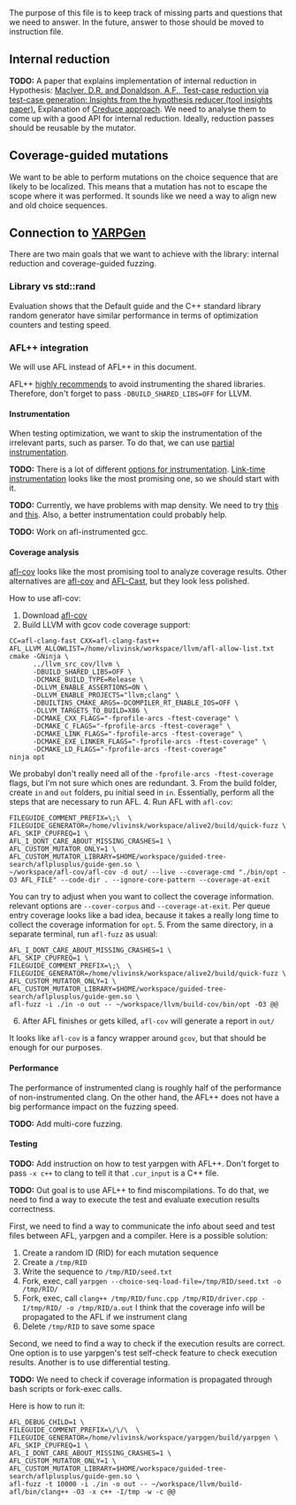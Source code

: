 The purpose of this file is to keep track of missing parts and questions that we
need to answer. In the future, answer to those should be moved to instruction 
file.


## Internal reduction
**TODO:**
A paper that explains implementation of internal reduction in Hypothesis:
[MacIver, D.R. and Donaldson, A.F., Test-case reduction via test-case generation: Insights from the hypothesis reducer (tool insights paper).](https://www.doc.ic.ac.uk/~afd/homepages/papers/pdfs/2020/ECOOP_Hypothesis.pdf)
Explanation of [Creduce approach](https://blog.regehr.org/archives/1678).
We need to analyse them to come up with a good API for internal reduction.
Ideally, reduction passes should be reusable by the mutator.


## Coverage-guided mutations
We want to be able to perform mutations on the choice sequence that are likely
to be localized. This means that a mutation has not to escape the scope where 
it was performed. It sounds like we need a way to align new and old choice
sequences.


## Connection to [YARPGen](https://github.com/intel/yarpgen)

There are two main goals that we want to achieve with the library: internal 
reduction and coverage-guided fuzzing.

### Library vs std::rand
Evaluation shows that the Default guide and the C++ standard library random 
generator have similar performance in terms of optimization counters and testing
speed.

### AFL++ integration
We will use AFL instead of AFL++ in this document.

AFL++ [highly recommends](https://aflplus.plus/docs/fuzzing_in_depth/#e-instrumenting-the-target)
to avoid instrumenting the shared libraries.
Therefore, don't forget to pass `-DBUILD_SHARED_LIBS=OFF` for LLVM.

#### Instrumentation
When testing optimization, we want to skip the instrumentation of the irrelevant
parts, such as parser. To do that, we can use [partial instrumentation](https://github.com/AFLplusplus/AFLplusplus/blob/stable/instrumentation/README.instrument_list.md#3a-how-to-use-the-partial-instrumentation-mode).

**TODO:**
There is a lot of different [options for instrumentation](https://github.com/AFLplusplus/AFLplusplus/blob/stable/instrumentation/README.llvm.md#3-options).
[Link-time instrumentation](https://github.com/AFLplusplus/AFLplusplus/blob/stable/instrumentation/README.lto.md)
looks like the most promising one, so we should start with it.

**TODO:**
Currently, we have problems with map density. We need to try [this](https://github.com/AFLplusplus/AFLplusplus/issues/1735)
and [this](https://aflplus.plus/docs/status_screen/#map-coverage). Also, a 
better instrumentation could probably help.

**TODO:**
Work on afl-instrumented gcc.

#### Coverage analysis
[afl-cov](https://github.com/mrash/afl-cov) looks like the most promising tool
to analyze coverage results.
Other alternatives are [afl-cov](https://github.com/axt/afl-cov) and 
[AFL-Cast](https://github.com/cloudfuzz/AFL-Cast), but they look less polished.

How to use afl-cov:
1. Download [afl-cov](https://github.com/mrash/afl-cov)
2. Build LLVM with gcov code coverage support:
```shell
CC=afl-clang-fast CXX=afl-clang-fast++ 
AFL_LLVM_ALLOWLIST=/home/vlivinsk/workspace/llvm/afl-allow-list.txt 
cmake -GNinja \
      ../llvm_src_cov/llvm \
      -DBUILD_SHARED_LIBS=OFF \
      -DCMAKE_BUILD_TYPE=Release \
      -DLLVM_ENABLE_ASSERTIONS=ON \
      -DLLVM_ENABLE_PROJECTS="llvm;clang" \
      -DBUILTINS_CMAKE_ARGS=-DCOMPILER_RT_ENABLE_IOS=OFF \
      -DLLVM_TARGETS_TO_BUILD=X86 \
      -DCMAKE_CXX_FLAGS="-fprofile-arcs -ftest-coverage" \
      -DCMAKE_C_FLAGS="-fprofile-arcs -ftest-coverage" \
      -DCMAKE_LINK_FLAGS="-fprofile-arcs -ftest-coverage" \
      -DCMAKE_EXE_LINKER_FLAGS="-fprofile-arcs -ftest-coverage" \
      -DCMAKE_LD_FLAGS="-fprofile-arcs -ftest-coverage"
ninja opt
```
We probabyl don't really need all of the `-fprofile-arcs -ftest-coverage` flags,
but I'm not sure which ones are redundant.
3. From the build folder, create `in` and `out` folders, pu initial seed in `in`.
Essentially, perform all the steps that are necessary to run AFL.
4. Run AFL with `afl-cov`:
```shell
FILEGUIDE_COMMENT_PREFIX=\;\  \
FILEGUIDE_GENERATOR=/home/vlivinsk/workspace/alive2/build/quick-fuzz \
AFL_SKIP_CPUFREQ=1 \
AFL_I_DONT_CARE_ABOUT_MISSING_CRASHES=1 \
AFL_CUSTOM_MUTATOR_ONLY=1 \
AFL_CUSTOM_MUTATOR_LIBRARY=$HOME/workspace/guided-tree-search/aflplusplus/guide-gen.so \
~/workspace/afl-cov/afl-cov -d out/ --live --coverage-cmd "./bin/opt -O3 AFL_FILE" --code-dir . --ignore-core-pattern --coverage-at-exit
```
You can try to adjust when you want to collect the coverage information.
relevant options are `--cover-corpus` and `--coverage-at-exit`. Per queue entry
coverage looks like a bad idea, because it takes a really long time to collect
the coverage information for `opt`.
5. From the same directory, in a separate terminal, run `afl-fuzz` as usual:
```shell
AFL_I_DONT_CARE_ABOUT_MISSING_CRASHES=1 \
AFL_SKIP_CPUFREQ=1 \
FILEGUIDE_COMMENT_PREFIX=\;\  \
FILEGUIDE_GENERATOR=/home/vlivinsk/workspace/alive2/build/quick-fuzz \
AFL_CUSTOM_MUTATOR_ONLY=1 \
AFL_CUSTOM_MUTATOR_LIBRARY=$HOME/workspace/guided-tree-search/aflplusplus/guide-gen.so \
afl-fuzz -i ./in -o out -- ~/workspace/llvm/build-cov/bin/opt -O3 @@
```
6. After AFL finishes or gets killed, `afl-cov` will generate a report in `out/` 

It looks like `afl-cov` is a fancy wrapper around `gcov`, but that should be 
enough for our purposes.

#### Performance
The performance of instrumented clang is roughly half of the performance of
non-instrumented clang. On the other hand, the AFL++ does not have a big
performance impact on the fuzzing speed.

**TODO:** Add multi-core fuzzing.

#### Testing
**TODO:**
Add instruction on how to test yarpgen with AFL++.
Don't forget to pass `-x c++` to clang to tell it that `.cur_input` is a C++ 
file.

**TODO:**
Out goal is to use AFL++ to find miscompilations. To do that, we need to find a 
way to execute the test and evaluate execution results correctness.

First, we need to find a way to communicate the info about seed and test files
between AFL, yarpgen and a compiler. Here is a possible solution:
1. Create a random ID (RID) for each mutation sequence 
2. Create a `/tmp/RID`
3. Write the sequence to `/tmp/RID/seed.txt`
4. Fork, exec, call `yarpgen --choice-seq-load-file=/tmp/RID/seed.txt -o /tmp/RID/`
5. Fork, exec, call `clang++ /tmp/RID/func.cpp /tmp/RID/driver.cpp -I/tmp/RID/ -o /tmp/RID/a.out`
   I think that the coverage info will be propagated to the AFL if we instrument clang
6. Delete `/tmp/RID` to save some space

Second, we need to find a way to check if the execution results are correct.
One option is to use yarpgen's test self-check feature to check execution 
results. Another is to use differential testing.

**TODO:**
We need to check if coverage information is propagated through bash scripts or
fork-exec calls.

Here is how to run it:
```shell
AFL_DEBUG_CHILD=1 \
FILEGUIDE_COMMENT_PREFIX=\/\/\  \
FILEGUIDE_GENERATOR=/home/vlivinsk/workspace/yarpgen/build/yarpgen \
AFL_SKIP_CPUFREQ=1 \
AFL_I_DONT_CARE_ABOUT_MISSING_CRASHES=1 \
AFL_CUSTOM_MUTATOR_ONLY=1 \
AFL_CUSTOM_MUTATOR_LIBRARY=$HOME/workspace/guided-tree-search/aflplusplus/guide-gen.so \
afl-fuzz -t 10000 -i ./in -o out -- ~/workspace/llvm/build-afl/bin/clang++ -O3 -x c++ -I/tmp -w -c @@
```
